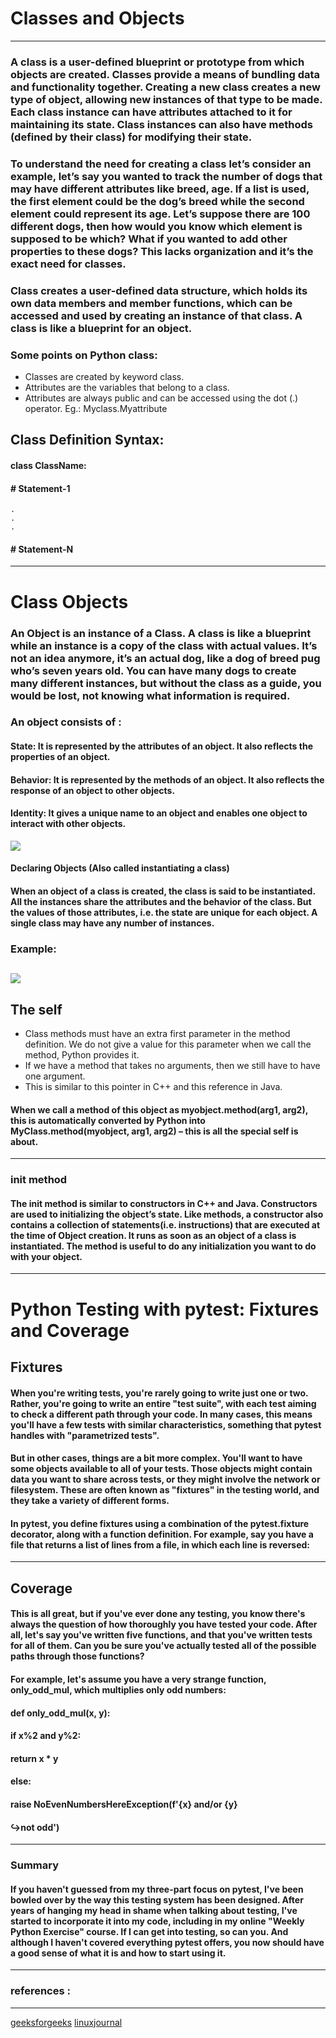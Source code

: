 # Classes and Objects

---

### A class is a user-defined blueprint or prototype from which objects are created. Classes provide a means of bundling data and functionality together. Creating a new class creates a new type of object, allowing new instances of that type to be made. Each class instance can have attributes attached to it for maintaining its state. Class instances can also have methods (defined by their class) for modifying their state.

### To understand the need for creating a class let’s consider an example, let’s say you wanted to track the number of dogs that may have different attributes like breed, age. If a list is used, the first element could be the dog’s breed while the second element could represent its age. Let’s suppose there are 100 different dogs, then how would you know which element is supposed to be which? What if you wanted to add other properties to these dogs? This lacks organization and it’s the exact need for classes. 

### Class creates a user-defined data structure, which holds its own data members and member functions, which can be accessed and used by creating an instance of that class. A class is like a blueprint for an object.

### Some points on Python class:  

- Classes are created by keyword class.
- Attributes are the variables that belong to a class.
- Attributes are always public and can be accessed using the dot (.) operator. Eg.: Myclass.Myattribute

## Class Definition Syntax:

#### class ClassName:
####  # Statement-1
    .
    .
    .
####     # Statement-N
---
# Class Objects
### An Object is an instance of a Class. A class is like a blueprint while an instance is a copy of the class with actual values. It’s not an idea anymore, it’s an actual dog, like a dog of breed pug who’s seven years old. You can have many dogs to create many different instances, but without the class as a guide, you would be lost, not knowing what information is required.


### An object consists of : 

#### State: It is represented by the attributes of an object. It also reflects the properties of an object.
####  Behavior: It is represented by the methods of an object. It also reflects the response of an object to other objects.
####  Identity: It gives a unique name to an object and enables one object to interact with other objects.

![](https://media.geeksforgeeks.org/wp-content/uploads/Blank-Diagram-Page-1-5.png)

#### Declaring Objects (Also called instantiating a class)
####  When an object of a class is created, the class is said to be instantiated. All the instances share the attributes and the behavior of the class. But the values of those attributes, i.e. the state are unique for each object. A single class may have any number of instances.

### Example:
![](https://media.geeksforgeeks.org/wp-content/uploads/Blank-Diagram-Page-1-3.png)
---
## The self
- Class methods must have an extra first parameter in the method definition. We do not give a value for this parameter when we call the method, Python provides it.
- If we have a method that takes no arguments, then we still have to have one argument.
- This is similar to this pointer in C++ and this reference in Java.
####  When we call a method of this object as myobject.method(arg1, arg2), this is automatically converted by Python into MyClass.method(myobject, arg1, arg2) – this is all the special self is about.
---

### __init__ method
#### The __init__ method is similar to constructors in C++ and Java. Constructors are used to initializing the object’s state. Like methods, a constructor also contains a collection of statements(i.e. instructions) that are executed at the time of Object creation. It runs as soon as an object of a class is instantiated. The method is useful to do any initialization you want to do with your object.
---
# Python Testing with pytest: Fixtures and Coverage

## Fixtures
#### When you're writing tests, you're rarely going to write just one or two. Rather, you're going to write an entire "test suite", with each test aiming to check a different path through your code. In many cases, this means you'll have a few tests with similar characteristics, something that pytest handles with "parametrized tests".

####  But in other cases, things are a bit more complex. You'll want to have some objects available to all of your tests. Those objects might contain data you want to share across tests, or they might involve the network or filesystem. These are often known as "fixtures" in the testing world, and they take a variety of different forms.

####  In pytest, you define fixtures using a combination of the pytest.fixture decorator, along with a function definition. For example, say you have a file that returns a list of lines from a file, in which each line is reversed:
---

## Coverage
#### This is all great, but if you've ever done any testing, you know there's always the question of how thoroughly you have tested your code. After all, let's say you've written five functions, and that you've written tests for all of them. Can you be sure you've actually tested all of the possible paths through those functions?

#### For example, let's assume you have a very strange function, only_odd_mul, which multiplies only odd numbers:


#### def only_odd_mul(x, y):
####    if x%2 and y%2:
####        return x * y
####    else:
####        raise NoEvenNumbersHereException(f'{x} and/or {y}
####  ↪not odd')

---

### Summary
#### If you haven't guessed from my three-part focus on pytest, I've been bowled over by the way this testing system has been designed. After years of hanging my head in shame when talking about testing, I've started to incorporate it into my code, including in my online "Weekly Python Exercise" course. If I can get into testing, so can you. And although I haven't covered everything pytest offers, you now should have a good sense of what it is and how to start using it.
---
### references :
---
[geeksforgeeks](https://www.geeksforgeeks.org)
[linuxjournal](https://www.linuxjournal.com/content/python-testing-pytest-fixtures-and-coverage)
